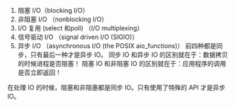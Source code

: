 1) 阻塞 I/O（blocking I/O）
2) 非阻塞 I/O （nonblocking I/O）
3)  I/O 复用 (select 和poll) （I/O multiplexing）
4) 信号驱动 I/O （signal driven I/O (SIGIO)）
5) 异步 I/O （asynchronous I/O (the POSIX aio_functions)）
前四种都是同步，只有最后一种才是异步 IO。
同步 IO 和异步 IO 的区别就在于：数据拷贝的时候进程是否阻塞！
阻塞 IO 和非阻塞 IO 的区别就在于：应用程序的调用是否立即返回！

在处理 IO 的时候，阻塞和非阻塞都是同步 IO。只有使用了特殊的 API 才是异步 IO。

